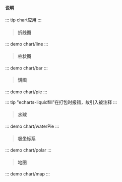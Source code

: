 #### 说明

::: tip
chart应用
:::

> #### 折线图
::: demo
chart/line
::: 

> #### 柱状图
::: demo
chart/bar
::: 

> #### 饼图
::: demo
chart/pie
::: 


::: tip
"echarts-liquidfill"在打包时报错，故引入被注释
:::
> #### 水球
::: demo
chart/waterPie
::: 

> #### 极坐标系
::: demo
chart/polar
::: 

> #### 地图
::: demo
chart/map
::: 
